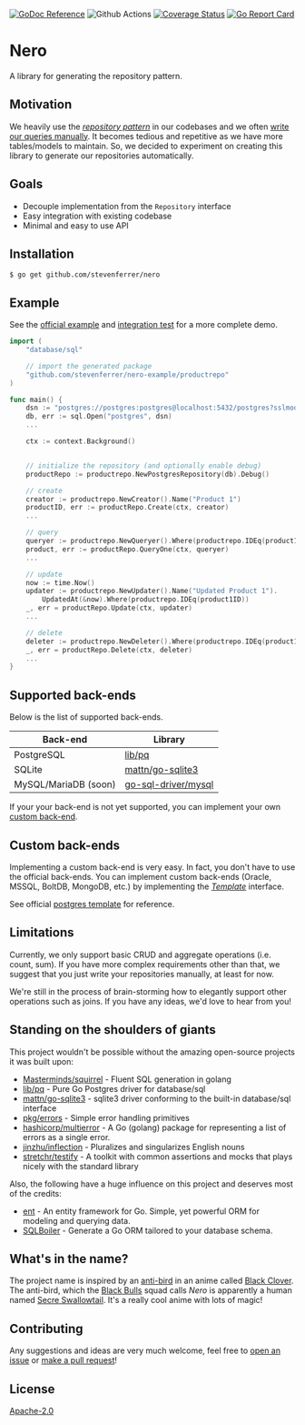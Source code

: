 [![GoDoc Reference](https://pkg.go.dev/badge/github.com/stevenferrer/nero)](https://pkg.go.dev/github.com/stevenferrer/nero)
![Github Actions](https://github.com/stevenferrer/nero/workflows/test/badge.svg)
[![Coverage Status](https://coveralls.io/repos/github/stevenferrer/nero/badge.svg?branch=main)](https://coveralls.io/github/stevenferrer/nero?branch=main)
[![Go Report Card](https://goreportcard.com/badge/github.com/stevenferrer/nero)](https://goreportcard.com/report/github.com/stevenferrer/nero)

# Nero

A library for generating the repository pattern.

## Motivation

We heavily use the _[repository pattern](https://threedots.tech/post/repository-pattern-in-go/)_ in our codebases and we often [write our queries manually](https://golang.org/pkg/database/sql/#example_DB_QueryContext). It becomes tedious and repetitive as we have more tables/models to maintain. So, we decided to experiment on creating this library to generate our repositories automatically.

## Goals

- Decouple implementation from the `Repository` interface
- Easy integration with existing codebase
- Minimal and easy to use API

## Installation

```console
$ go get github.com/stevenferrer/nero
```

## Example

See the [official example](https://github.com/stevenferrer/nero-example) and [integration test](./test/integration/playerrepo) for a more complete demo.

```go
import (
    "database/sql"

    // import the generated package
    "github.com/stevenferrer/nero-example/productrepo"
)

func main() {
    dsn := "postgres://postgres:postgres@localhost:5432/postgres?sslmode=disable"
    db, err := sql.Open("postgres", dsn)
    ...

    ctx := context.Background()


    // initialize the repository (and optionally enable debug)
    productRepo := productrepo.NewPostgresRepository(db).Debug()

    // create
    creator := productrepo.NewCreator().Name("Product 1")
    productID, err := productRepo.Create(ctx, creator)
    ...

    // query
    queryer := productrepo.NewQueryer().Where(productrepo.IDEq(product1ID))
    product, err := productRepo.QueryOne(ctx, queryer)
    ...

    // update
    now := time.Now()
    updater := productrepo.NewUpdater().Name("Updated Product 1").
        UpdatedAt(&now).Where(productrepo.IDEq(product1ID))
    _, err = productRepo.Update(ctx, updater)
    ...

    // delete
    deleter := productrepo.NewDeleter().Where(productrepo.IDEq(product1ID))
    _, err = productRepo.Delete(ctx, deleter)
    ...
}
```

## Supported back-ends

Below is the list of supported back-ends.

| Back-end             | Library                                                       |
| -------------------- | ------------------------------------------------------------- |
| PostgreSQL           | [lib/pq](http://github.com/lib/pq)                            |
| SQLite               | [mattn/go-sqlite3](https://github.com/mattn/go-sqlite3)       |
| MySQL/MariaDB (soon) | [go-sql-driver/mysql](https://github.com/go-sql-driver/mysql) |

If your your back-end is not yet supported, you can implement your own [custom back-end](#custom-back-ends).

## Custom back-ends

Implementing a custom back-end is very easy. In fact, you don't have to use the official back-ends. You can implement custom back-ends (Oracle, MSSQL, BoltDB, MongoDB, etc.) by implementing the [_Template_](./template.go) interface.

See official [postgres template](./pg_template.go) for reference.

## Limitations

Currently, we only support basic CRUD and aggregate operations (i.e. count, sum). If you have more complex requirements other than that, we suggest that you just write your repositories manually, at least for now.

We're still in the process of brain-storming how to elegantly support other operations such as joins. If you have any ideas, we'd love to hear from you!

## Standing on the shoulders of giants

This project wouldn't be possible without the amazing open-source projects it was built upon:

- [Masterminds/squirrel](https://github.com/Masterminds/squirrel) - Fluent SQL generation in golang
- [lib/pq](https://github.com/lib/pq) - Pure Go Postgres driver for database/sql
- [mattn/go-sqlite3](https://github.com/mattn/go-sqlite3) - sqlite3 driver conforming to the built-in database/sql interface
- [pkg/errors](https://github.com/pkg/errors) - Simple error handling primitives
- [hashicorp/multierror](https://github.com/hashicorp/go-multierror) - A Go (golang) package for representing a list of errors as a single error.
- [jinzhu/inflection](https://github.com/jinzhu/inflection) - Pluralizes and singularizes English nouns
- [stretchr/testify](https://github.com/stretchr/testify) - A toolkit with common assertions and mocks that plays nicely with the standard library

Also, the following have a huge influence on this project and deserves most of the credits:

- [ent](https://github.com/facebook/ent) - An entity framework for Go. Simple, yet powerful ORM for modeling and querying data.
- [SQLBoiler](https://github.com/volatiletech/sqlboiler) - Generate a Go ORM tailored to your database schema.

## What's in the name?

The project name is inspired by an [anti-bird](https://blackclover.fandom.com/wiki/Anti-bird) in an anime called [Black Clover](https://blackclover.fandom.com/wiki/Black_Clover_Wiki). The anti-bird, which the [Black Bulls](https://blackclover.fandom.com/wiki/Black_Bull) squad calls _Nero_ is apparently a human named [Secre Swallowtail](https://blackclover.fandom.com/wiki/Secre_Swallowtail). It's a really cool anime with lots of magic!

## Contributing

Any suggestions and ideas are very much welcome, feel free to [open an issue](https://github.com/stevenferrer/nero/issues) or [make a pull request](https://github.com/stevenferrer/nero/pulls)!

## License

[Apache-2.0](LICENSE)
